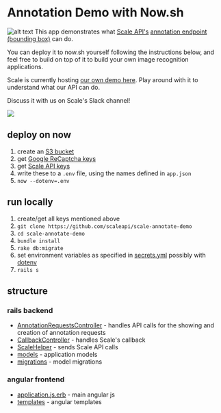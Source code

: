 Annotation Demo with Now.sh
====
![alt text](http://i.imgur.com/OUFQvBg.png "Demo Screenshot")
This app demonstrates what [Scale API's](https://www.scaleapi.com) [annotation endpoint (bounding box)](https://blog.scaleapi.com/introducing-our-bounding-box-endpoint-7f2b1d07f7a7) can do.

You can deploy it to now.sh yourself following the instructions below, and feel free to build on top of it to build your own image recognition applications.

Scale is currently hosting [our own demo here](https://annotate-demo.scaleapi.com). Play around with it to understand what our API can do.

Discuss it with us on Scale's Slack channel!

[<img src="http://chat.scaleapi.com/badge.svg">](https://chat.scaleapi.com)

## deploy on now
1. create an [S3 bucket](https://docs.aws.amazon.com/AmazonS3/latest/gsg/CreatingABucket.html)
2. get [Google ReCaptcha keys](https://www.google.com/recaptcha/admin#list)
3. get [Scale API keys](https://www.scaleapi.com)
4. write these to a `.env` file, using the names defined in `app.json`
5. `now --dotenv=.env`

## run locally
1. create/get all keys mentioned above
2. `git clone https://github.com/scaleapi/scale-annotate-demo`
3. `cd scale-annotate-demo`
4. `bundle install`
5. `rake db:migrate`
6. set environment variables as specified in [secrets.yml](config/secrets.yml) possibly with [dotenv](https://github.com/bkeepers/dotenv)
7. `rails s`

## structure
### rails backend
- [AnnotationRequestsController](app/controllers/api/annotation_requests_controller.rb) - handles API calls for the showing and creation of annotation requests
- [CallbackController](app/controllers/callback_controller.rb) - handles Scale's callback
- [ScaleHelper](app/helpers/scale_helper.rb) - sends Scale API calls
- [models](app/models) - application models
- [migrations](db/migrate) - model migrations

### angular frontend
- [application.js.erb](app/assets/javascripts/application.js.erb) - main angular js
- [templates](app/assets/javascripts/templates) - angular templates
